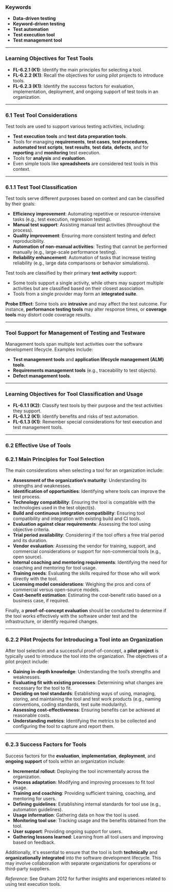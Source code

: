 ### Keywords
- **Data-driven testing**
- **Keyword-driven testing**
- **Test automation**
- **Test execution tool**
- **Test management tool**

---

### Learning Objectives for Test Tools

- **FL-6.2.1 (K1)**: Identify the main principles for selecting a tool.
- **FL-6.2.2 (K1)**: Recall the objectives for using pilot projects to introduce tools.
- **FL-6.2.3 (K1)**: Identify the success factors for evaluation, implementation, deployment, and ongoing support of test tools in an organization.

---

### 6.1 Test Tool Considerations

Test tools are used to support various testing activities, including:

- **Test execution tools** and **test data preparation tools**.
- Tools for managing **requirements**, **test cases**, **test procedures**, **automated test scripts**, **test results**, **test data**, **defects**, and for **reporting** and **monitoring** test execution.
- Tools for **analysis** and **evaluation**.
- Even simple tools like **spreadsheets** are considered test tools in this context.

---

### 6.1.1 Test Tool Classification

Test tools serve different purposes based on context and can be classified by their goals:

- **Efficiency improvement**: Automating repetitive or resource-intensive tasks (e.g., test execution, regression testing).
- **Manual test support**: Assisting manual test activities (throughout the process).
- **Quality improvement**: Ensuring more consistent testing and defect reproducibility.
- **Automation of non-manual activities**: Testing that cannot be performed manually (e.g., large-scale performance testing).
- **Reliability enhancement**: Automation of tasks that increase testing reliability (e.g., large data comparisons or behavior simulations).

Test tools are classified by their primary **test activity** support:

- Some tools support a single activity, while others may support multiple activities but are classified based on their closest association.
- Tools from a single provider may form an **integrated suite**.

**Probe Effect**: Some tools are **intrusive** and may affect the test outcome. For instance, **performance testing tools** may alter response times, or **coverage tools** may distort code coverage results.

---

### Tool Support for Management of Testing and Testware

Management tools span multiple test activities over the software development lifecycle. Examples include:

- **Test management tools** and **application lifecycle management (ALM) tools**.
- **Requirements management tools** (e.g., traceability to test objects).
- **Defect management tools**.

---

### Learning Objectives for Tool Classification and Usage

- **FL-6.1.1 (K2)**: Classify test tools by their purpose and the test activities they support.
- **FL-6.1.2 (K1)**: Identify benefits and risks of test automation.
- **FL-6.1.3 (K1)**: Remember special considerations for test execution and test management tools.

---

### 6.2 Effective Use of Tools
### 6.2.1 Main Principles for Tool Selection

The main considerations when selecting a tool for an organization include:

- **Assessment of the organization’s maturity**: Understanding its strengths and weaknesses.
- **Identification of opportunities**: Identifying where tools can improve the test process.
- **Technology compatibility**: Ensuring the tool is compatible with the technologies used in the test object(s).
- **Build and continuous integration compatibility**: Ensuring tool compatibility and integration with existing build and CI tools.
- **Evaluation against clear requirements**: Assessing the tool using objective criteria.
- **Trial period availability**: Considering if the tool offers a free trial period and its duration.
- **Vendor evaluation**: Assessing the vendor for training, support, and commercial considerations or support for non-commercial tools (e.g., open source).
- **Internal coaching and mentoring requirements**: Identifying the need for coaching and mentoring for tool usage.
- **Training needs**: Evaluating the skills required for those who will work directly with the tool.
- **Licensing model considerations**: Weighing the pros and cons of commercial versus open-source models.
- **Cost-benefit estimation**: Estimating the cost-benefit ratio based on a business case, if required.

Finally, a **proof-of-concept evaluation** should be conducted to determine if the tool works effectively with the software under test and the infrastructure, or identify required changes.

---

### 6.2.2 Pilot Projects for Introducing a Tool into an Organization

After tool selection and a successful proof-of-concept, a **pilot project** is typically used to introduce the tool into the organization. The objectives of a pilot project include:

- **Gaining in-depth knowledge**: Understanding the tool’s strengths and weaknesses.
- **Evaluating fit with existing processes**: Determining what changes are necessary for the tool to fit.
- **Deciding on tool standards**: Establishing ways of using, managing, storing, and maintaining the tool and test work products (e.g., naming conventions, coding standards, test suite modularity).
- **Assessing cost-effectiveness**: Ensuring benefits can be achieved at reasonable costs.
- **Understanding metrics**: Identifying the metrics to be collected and configuring the tool to capture and report them.

---

### 6.2.3 Success Factors for Tools

Success factors for the **evaluation**, **implementation**, **deployment**, and **ongoing support** of tools within an organization include:

- **Incremental rollout**: Deploying the tool incrementally across the organization.
- **Process adaptation**: Modifying and improving processes to fit tool usage.
- **Training and coaching**: Providing sufficient training, coaching, and mentoring for users.
- **Defining guidelines**: Establishing internal standards for tool use (e.g., automation guidelines).
- **Usage information**: Gathering data on how the tool is used.
- **Monitoring tool use**: Tracking usage and the benefits obtained from the tool.
- **User support**: Providing ongoing support for users.
- **Gathering lessons learned**: Learning from all tool users and improving based on feedback.

Additionally, it's essential to ensure that the tool is both **technically** and **organizationally integrated** into the software development lifecycle. This may involve collaboration with separate organizations for operations or third-party suppliers.

*Reference*: See Graham 2012 for further insights and experiences related to using test execution tools.
